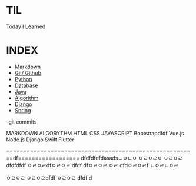 # TIL

Today I Learned

# INDEX
- [Markdown](https://github.com/HOONY-LEE/TIL/blob/master/Markdown/Markdown.md)
- [Git/ Github](https://github.com/HOONY-LEE/TIL/blob/master/Git/Git.md)
- [Python](https://github.com/HOONY-LEE/TIL/blob/master/Python)
- [Database](https://github.com/HOONY-LEE/TIL/blob/master/Database)
- [Java](https://github.com/HOONY-LEE/TIL/blob/master/Java)
- [Algorithm](https://github.com/HOONY-LEE/TIL/blob/master/Algorithm)
- [Django](https://github.com/HOONY-LEE/TIL/blob/master/Django)
- [Spring](https://github.com/HOONY-LEE/TIL/blob/master/Spring)

-git commits


MARKDOWN
ALGORYTHM
HTML
CSS
JAVASCRIPT
Bootstrapdfdf
Vue.js
Node.js
Django
Swift
Flutter

========================================================df==================
dfdfdfdfdasadsㄴㅇㄴㅇ
ㅇㄹㅇㄹㅇ
ㅇㄹㅇㄹ
dfdfdfdf
ㅇㄹㅇㄹdfㅇㄹㅇㄹ
dfdf
dfㅇㄹㅇㄹ
ㅇㄹ
dfdㅇㄹㅇㄹf
ㄴㅇㄹㄴㅇㄹ

ㅇㄹㅇㄹ
ㅇㄹㅇㄹdfdf
ㅇㄹㅇㄹ
dfdf
d
